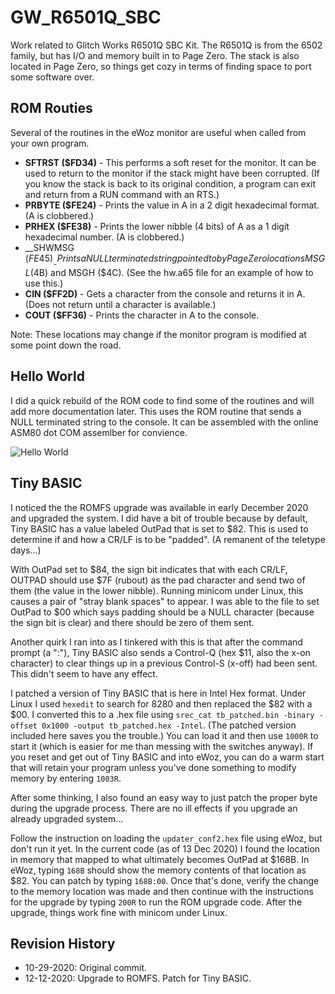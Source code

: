 # GW_R6501Q_SBC
Work related to Glitch Works R6501Q SBC Kit. The R6501Q is from the 6502 family, but has I/O and memory built in to Page Zero. The stack is also located in Page Zero, so things get cozy in terms of finding space to port some software over.

## ROM Routies
Several of the routines in the eWoz monitor are useful when called from your own program.

* __SFTRST ($FD34)__ - This performs a soft reset for the monitor. It can be used to return to the monitor if the stack might have been corrupted. (If you know the stack is back to its original condition, a program can exit and return from a RUN command with an RTS.)
* __PRBYTE ($FE24)__ - Prints the value in A in a 2 digit hexadecimal format. (A is clobbered.)
* __PRHEX ($FE38)__ - Prints the lower nibble (4 bits) of A as a 1 digit hexadecimal number. (A is clobbered.)
* __SHWMSG ($FE45)__ - Prints a NULL terminated string pointed to by Page Zero locations MSGL ($4B) and MSGH ($4C). (See the hw.a65 file for an example of how to use this.)
* __CIN ($FF2D)__ - Gets a character from the console and returns it in A. (Does not return until a character is available.)
* __COUT ($FF36)__ - Prints the character in A to the console.

Note: These locations may change if the monitor program is modified at some point down the road.

## Hello World
I did a quick rebuild of the ROM code to find some of the routines and will add more documentation later. This uses the ROM routine that sends a NULL terminated string to the console. It can be assembled with the online ASM80 dot COM assemlber for convience.

![Hello World](https://github.com/w4jbm/GW_R6501Q_SBC/raw/main/hw_25Oct2020.png)


## Tiny BASIC

I noticed the the ROMFS upgrade was available in early December 2020 and upgraded the system. I did have a bit of trouble because by default, Tiny BASIC has a value labeled OutPad that is set to $82. This is used to determine if and how a CR/LF is to be "padded". (A remanent of the teletype days...)

With OutPad set to $84, the sign bit indicates that with each CR/LF, OUTPAD should use $7F (rubout) as the pad character and send two of them (the value in the lower nibble). Running minicom under Linux, this causes a pair of "stray blank spaces" to appear. I was able to the file to set OutPad to $00 which says padding should be a NULL character (because the sign bit is clear) and there should be zero of them sent.

Another quirk I ran into as I tinkered with this is that after the command prompt (a ":"), Tiny BASIC also sends a Control-Q (hex $11, also the x-on character) to clear things up in a previous Control-S (x-off) had been sent. This didn't seem to have any effect.

I patched a version of Tiny BASIC that is here in Intel Hex format. Under Linux I used `hexedit` to search for 8280 and then replaced the $82 with a $00. I converted this to a .hex file using `srec_cat tb_patched.bin -binary -offset 0x1000 -output tb_patched.hex -Intel`. (The patched version included here saves you the trouble.) You can load it and then use `1000R` to start it (which is easier for me than messing with the switches anyway). If you reset and get out of Tiny BASIC and into eWoz, you can do a warm start that will retain your program unless you've done something to modify memory by entering `1003R`.

After some thinking, I also found an easy way to just patch the proper byte during the upgrade process. There are no ill effects if you upgrade an already upgraded system...

Follow the instruction on loading the `updater_conf2.hex` file using eWoz, but don't run it yet. In the current code (as of 13 Dec 2020) I found the location in memory that mapped to what ultimately becomes OutPad at $168B. In eWoz, typing `168B` should show the memory contents of that location as $82. You can patch by typing `168B:00`. Once that's done, verify the change to the memory location was made and then continue with the instructions for the upgrade by typing `200R` to run the ROM upgrade code. After the upgrade, things work fine with minicom under Linux.


## Revision History
* 10-29-2020: Original commit.
* 12-12-2020: Upgrade to ROMFS. Patch for Tiny BASIC.
